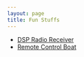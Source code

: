 ```yaml
---
layout: page
title: Fun Stuffs
---
```


- [DSP Radio Receiver](./dsp-radio)
- [Remote Control Boat](./remote-boat)
